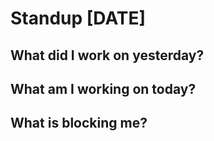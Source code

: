 # Standup [DATE]

## What did I work on yesterday?

## What am I working on today?

## What is blocking me?
